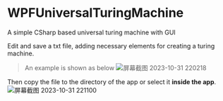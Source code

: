 # WPFUniversalTuringMachine
A simple CSharp based universal turing machine with GUI

Edit and save a txt file, adding necessary elements for creating a turing machine.
>An example is shown as below
![屏幕截图 2023-10-31 220218](https://github.com/a-M1NG/WPFUniversalTuringMachine/assets/119879500/5e77cbf0-7496-4d44-b599-4510983a1f86)


Then copy the file to the directory of the app or select it **inside the app**.
![屏幕截图 2023-10-31 221100](https://github.com/a-M1NG/WPFUniversalTuringMachine/assets/119879500/b835f917-9578-40d9-a5e4-13e14a12efe4)
